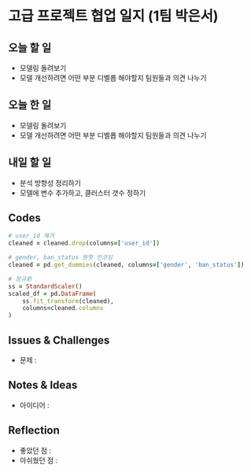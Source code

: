 # 고급 프로젝트 협업 일지 (1팀 박은서)

## 오늘 할 일
* 모델링 돌려보기
* 모델 개선하려면 어떤 부분 디벨롭 해야할지 팀원들과 의견 나누기
## 오늘 한 일
* 모델링 돌려보기
* 모델 개선하려면 어떤 부분 디벨롭 해야할지 팀원들과 의견 나누기
## 내일 할 일
* 분석 방향성 정리하기
* 모델에 변수 추가하고, 클러스터 갯수 정하기
## Codes
```ruby
# user_id 제거
cleaned = cleaned.drop(columns=['user_id'])

# gender, ban_status 원핫 인코딩
cleaned = pd.get_dummies(cleaned, columns=['gender', 'ban_status'])

# 정규화
ss = StandardScaler()
scaled_df = pd.DataFrame(
    ss.fit_transform(cleaned),
    columns=cleaned.columns
)
```
## Issues & Challenges
* 문제 : 
## Notes & Ideas
* 아이디어 : 
## Reflection
* 좋았던 점 : 
* 아쉬웠던 점 : 
